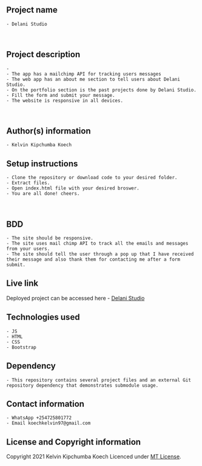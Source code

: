 ## Project name
    - Delani Studio
​
## Project description
    - 
    - The app has a mailchimp API for tracking users messages
    - The web app has an about me section to tell users about Delani Studio. 
    - On the portfolio section is the past projects done by Delani Studio.
    - Fill the form and submit your message.
    - The website is responsive in all devices.
​
## Author(s) information
    - Kelvin Kipchumba Koech
  
## Setup instructions
    - Clone the repository or download code to your desired folder.
    - Extract files.
    - Open index.html file with your desired broswer.
    - You are all done! cheers.
​
## BDD 
    - The site should be responsive.
    - The site uses mail chimp API to track all the emails and messages from your users.
    - The site should tell the user through a pop up that I have received their message and also thank them for contacting me after a form submit.
  
## Live link
   Deployed project can be accessed here -  [Delani Studio](https://k-koech.github.io/Delani-Studio/)
   
## Technologies used
    - JS
    - HTML
    - CSS
    - Bootstrap

## Dependency
    - This repository contains several project files and an external Git repository dependency that demonstrates submodule usage.
  
## Contact information
    - WhatsApp +254725801772
    - Email koechkelvin97@gmail.com
  
## License and Copyright information
   Copyright 2021 Kelvin Kipchumba Koech
   Licenced under [MT License](https://github.com/k-koech/Delani-Studio/blob/master/LICENCE.md).
